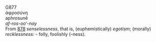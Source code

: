 G877  
ἀφροσύνη  
aphrosunē  
*af-ros-oo‘-nay*  
From [878](g0878) *senselessness*, that is, (euphemistically) *egotism*;
(morally) *recklessness:* - folly, foolishly (-ness).  
